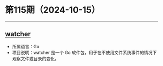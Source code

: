 # 第115期（2024-10-15）

---
## [watcher](https://github.com/radovskyb/watcher)
- 所属语言：Go
- 项目说明：watcher 是一个 Go 软件包，用于在不使用文件系统事件的情况下观察文件或目录的变化。
